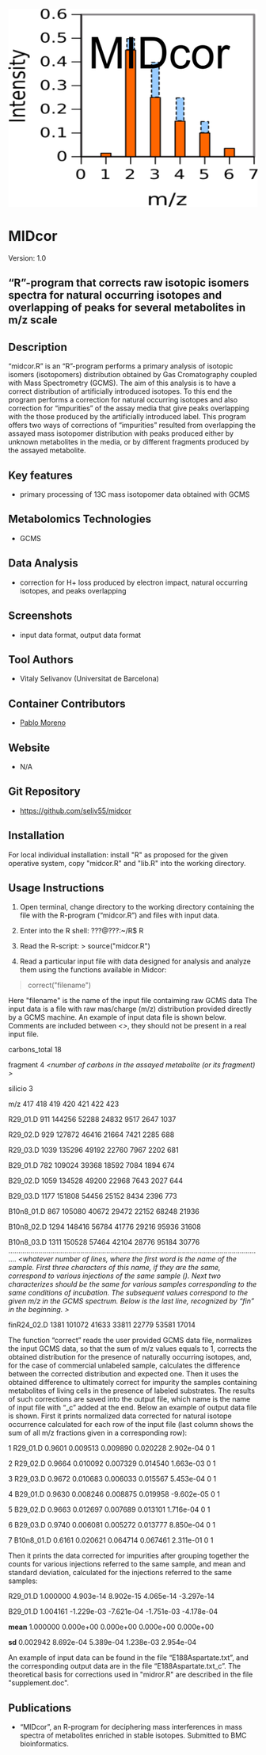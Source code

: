 ![Logo](text4217.png)

# MIDcor
Version: 1.0
## “R”-program that corrects raw isotopic isomers spectra for natural occurring isotopes and overlapping of peaks for several metabolites in m/z scale
## Description
“midcor.R” is an “R”-program performs a primary analysis of isotopic isomers (isotopomers) distribution obtained by Gas Cromatography coupled with Mass Spectrometry (GCMS). The aim of this analysis is to have a correct distribution of artificially introduced isotopes. To this end the program performs a correction for natural occurring isotopes and also correction for “impurities” of the assay media that give peaks overlapping with the those produced by the artificially introduced label. This program offers two ways of corrections of “impurities” resulted from overlapping the assayed mass isotopomer distribution with peaks produced either by unknown metabolites in the media, or by different fragments produced by the assayed metabolite. 

## Key features
- primary processing of 13C mass isotopomer data obtained with GCMS
## Metabolomics Technologies
- GCMS
## Data Analysis
- correction for H+ loss produced by electron impact, natural occurring isotopes, and peaks overlapping
## Screenshots
- input data format, output data format
## Tool Authors
- Vitaly Selivanov (Universitat de Barcelona)
## Container Contributors
- [Pablo Moreno](EBI)
## Website
- N/A
## Git Repository
- https://github.com/seliv55/midcor
## Installation
For local individual installation:
 install "R" as proposed for the given operative system, copy "midcor.R" and "lib.R" into the working directory.
## Usage Instructions
1. Open terminal, change directory to the working directory containing the file with the R-program (“midcor.R”) and files with input data. 

2. Enter into the R shell: ???@???:~/R$ R 

3. Read the R-script: > source("midcor.R") 

4. Read a particular input file with data designed for analysis and analyze them using the functions available in Midcor: 

> correct("filename") 

Here "filename" is the name of the input file contaiming raw GCMS data The input data is a file with raw mas/charge (m/z) distribution provided directly by a GCMS machine. An example of input data file is shown below. Comments are included between *<>*, they should not be present in a real input file.

 *<content of an input file is below>* 
 
 carbons_total 18 *<Total number of carbons in the derivated fragment>* 
 
 fragment 4 *<number of carbons in the assayed metabolite (or its fragment) >* 
 
 silicio 3 *<Total number of Si atoms in the derivated fragment>* 
 
 m/z 417 418 419 420 421 422 423 
 
 R29_01.D 911 144256 52288 24832 9517 2647 1037 
 
 R29_02.D 929 127872 46416 21664 7421 2285 688 
 
 R29_03.D 1039 135296 49192 22760 7967 2202 681 
 
 B29_01.D 782 109024 39368 18592 7084 1894 674 
 
 B29_02.D 1059 134528 49200 22968 7643 2027 644 
 
 B29_03.D 1177 151808 54456 25152 8434 2396 773 
 
 B10n8_01.D 867 105080 40672 29472 22152 68248 21936 
 
 B10n8_02.D 1294 148416 56784 41776 29216 95936 31608 
 
 B10n8_03.D 1311 150528 57464 42104 28776 95184 30776 …............................................................................................................................. *<whatever number of lines, where the first word is the name of the sample. First three characters of this name, if they are the same, correspond to various injections of the same sample (). Next two characterizes should be the same for various samples corresponding to the same conditions of incubation. The subsequent values correspond to the given m/z in the GCMS spectrum. Below is the last line, recognized by “fin” in the beginning. >* 
 
 finR24_02.D 1381 101072 41633 33811 22779 53581 17014 *<end of an input file>* 
 
 The function “correct” reads the user provided GCMS data file, normalizes the input GCMS data, so that the sum of m/z values equals to 1, corrects the obtained distribution for the presence of naturally occurring isotopes, and, for the case of commercial unlabeled sample, calculates the difference between the corrected distribution and expected one. Then it uses the obtained difference to ultimately correct for impurity the samples containing metabolites of living cells in the presence of labeled substrates. The results of such corrections are saved into the output file, which name is the name of input file with “_c” added at the end. Below an example of output data file is shown. First it prints normalized data corrected for natural isotope occurrence calculated for each row of the input file (last column shows the sum of all m/z fractions given in a corresponding row): 
 
 1 R29_01.D 0.9601 0.009513 0.009890 0.020228 2.902e-04 0 1 
 
 2 R29_02.D 0.9664 0.010092 0.007329 0.014540 1.663e-03 0 1 
 
 3 R29_03.D 0.9672 0.010683 0.006033 0.015567 5.453e-04 0 1 
 
 4 B29_01.D 0.9630 0.008246 0.008875 0.019958 -9.602e-05 0 1 
 
 5 B29_02.D 0.9663 0.012697 0.007689 0.013101 1.716e-04 0 1 
 
 6 B29_03.D 0.9740 0.006081 0.005272 0.013777 8.850e-04 0 1 
 
 7 B10n8_01.D 0.6161 0.020621 0.064714 0.067461 2.311e-01 0 1 
 
 Then it prints the data corrected for impurities after grouping together the counts for various injections referred to the same sample, and mean and standard deviation, calculated for the injections referred to the same samples: 
 
 R29_01.D 1.000000 4.903e-14 8.902e-15 4.065e-14 -3.297e-14 
 
 B29_01.D 1.004161 -1.229e-03 -7.621e-04 -1.751e-03 -4.178e-04 
 
 **mean** 1.000000 0.000e+00 0.000e+00 0.000e+00 0.000e+00 
 
 **sd** 0.002942 8.692e-04 5.389e-04 1.238e-03 2.954e-04 
 
 An example of input data can be found in the file “E188Aspartate.txt”, and the corresponding output data are in the file “E188Aspartate.txt_c”. The theoretical basis for corrections used in "midror.R" are described in the file "supplement.doc".
## Publications
- “MIDcor”, an R-program for deciphering mass interferences in mass spectra of metabolites enriched in stable isotopes. Submitted to BMC bioinformatics.
